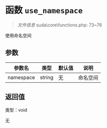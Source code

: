 # 函数 `use_namespace`

> *文件信息* suda\core\functions.php: 73~76

使用命名空间


## 参数


| 参数名 | 类型 | 默认值 | 说明 |
|--------|-----|-------|-------|
| namespace |  string | 无 |  命名空间 |



## 返回值

类型：void

无

